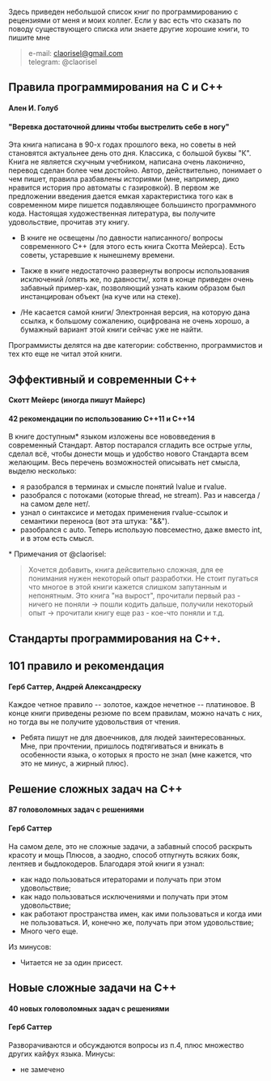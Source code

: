 Здесь приведен небольшой список книг по программированию с рецензиями от меня и моих коллег.
Если у вас есть что сказать по поводу существующего списка или знаете другие хорошие книги, то пишите мне
> e-mail: claorisel@gmail.com <br>
telegram: @claorisel

## Правила программирования на С и С++ 
#### Ален И. Голуб
#### "Веревка достаточной длины чтобы выстрелить себе в ногу"

Эта книга написана в 90-х годах прошлого века, но советы в ней становятся актуальнее 
день ото дня. Классика, с большой буквы "К". Книга не является скучным учебником, 
написана очень лаконично, перевод сделан более чем достойно. Автор, действительно, 
понимает о чем пишет, правила разбавлены историями (мне, например, дико нравится история
про автоматы с газировкой). 
В первом же предложении введения дается емкая характеристика того как в современном мире 
пишется подавляющее большинсто программного кода.
Настоящая художественная литература, вы получите удовольствие, прочитав эту книгу.

- В книге не освещены /по давности написанного/ вопросы современного С++ (для этого есть 
книга Скотта Мейерса). Есть советы, устаревшие к нынешнему времени.

- Также в книге недостаточно развернуты вопросы использования исключений /опять же, по 
давности/, хотя в конце приведен очень забавный пример-хак, позволяющий узнать каким
образом был инстанцирован объект (на куче или на стеке).

- /Не касается самой книги/ Электронная версия, на которую дана ссылка, к большому 
сожалению, оцифрована не очень хорошо, а бумажный вариант этой книги сейчас уже не найти.

Программисты делятся на две категории: собственно, программистов и тех кто еще не читал
этой книги.


## Эффективный и современныи С++
#### Скотт Мейерс (иногда пишут Майерс)
#### 42 рекомендации по использованию С\++11 и С\++14

В книге доступным* языком изложены все нововведения в современный Стандарт. 
Автор постарался сгладить все острые углы, сделал всё, чтобы донести мощь и удобство 
нового Стандарта всем желающим.
Весь перечень возможностей описывать нет смысла, выделю несколько:
- я разобрался в терминах и смысле понятий lvalue и rvalue.
- разобрался с потоками (которые thread, не stream). Раз и навсегда /на самом деле нет/.
- узнал о синтаксисе и методах применения rvalue-ссылок и семантики 
переноса (вот эта штука: "&&").
- разобрался с auto. Теперь использую повсеместно, даже вместо int, и в этом есть смысл.

\* Примечания от @claorisel:
> Хочется добавить, книга дейсвительно сложная, для ее понимания нужен некоторый опыт разработки. Не стоит пугаться что многое в этой книги кажется слишком запутанным и непонятным. Это книга "на вырост", прочитали первый раз - ничего не поняли -> пошли кодить дальше, получили некоторый опыт -> прочитали книгу еще раз - кое-что поняли и т.д.


## Стандарты программирования на С++. 
## 101 правило и рекомендация
#### Герб Саттер, Андрей Александреску

Каждое четное правило -- золотое, каждое нечетное -- платиновое.
В конце книги приведены резюме по всем правилам, можно начать с них, но тогда вы не 
получите удовольствия от чтения.

- Ребята пишут не для двоечников, для людей заинтересованных. Мне, при прочтении, 
пришлось подтягиваться и вникать в особенности языка, о которых я просто не знал (мне 
кажется, что это не минус, а жирный плюс).

## Решение сложных задач на С++
#### 87 головоломных задач с решениями
#### Герб Саттер

На самом деле, это не сложные задачи, а забавный способ раскрыть красоту и мощь Плюсов,
а заодно, способ отпугнуть всяких бояк, лентяев и быдлокодеров.
Благодаря этой книги я узнал:
- как надо пользоваться итераторами и получать при этом удовольствие; 
- как надо пользоваться исключениями и получать при этом удовольствие; 
- как работают пространства имен, как ими пользоваться и когда ими не пользоваться. И, конечно же, получать при этом удовольствие; 
- Много чего еще.

Из минусов:
- Читается не за один присест.


## Новые сложные задачи на С++
#### 40 новых головоломных задач с решениями
#### Герб Саттер

Разворачиваются и обсуждаются вопросы из п.4, плюс множество других кайфух языка.
Минусы: 
- не замечено

